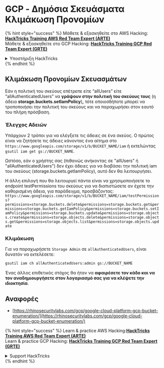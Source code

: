 # GCP - Δημόσια Σκευάσματα Κλιμάκωση Προνομίων

{% hint style="success" %}
Μάθετε & εξασκηθείτε στο AWS Hacking:<img src="../../../../.gitbook/assets/image (1).png" alt="" data-size="line">[**HackTricks Training AWS Red Team Expert (ARTE)**](https://training.hacktricks.xyz/courses/arte)<img src="../../../../.gitbook/assets/image (1).png" alt="" data-size="line">\
Μάθετε & εξασκηθείτε στο GCP Hacking: <img src="../../../../.gitbook/assets/image (2).png" alt="" data-size="line">[**HackTricks Training GCP Red Team Expert (GRTE)**<img src="../../../../.gitbook/assets/image (2).png" alt="" data-size="line">](https://training.hacktricks.xyz/courses/grte)

<details>

<summary>Υποστήριξη HackTricks</summary>

* Ελέγξτε τα [**σχέδια συνδρομής**](https://github.com/sponsors/carlospolop)!
* **Εγγραφείτε στην** 💬 [**ομάδα Discord**](https://discord.gg/hRep4RUj7f) ή στην [**ομάδα telegram**](https://t.me/peass) ή **ακολουθήστε** μας στο **Twitter** 🐦 [**@hacktricks\_live**](https://twitter.com/hacktricks\_live)**.**
* **Μοιραστείτε κόλπα hacking υποβάλλοντας PRs στα** [**HackTricks**](https://github.com/carlospolop/hacktricks) και [**HackTricks Cloud**](https://github.com/carlospolop/hacktricks-cloud) github repos.

</details>
{% endhint %}

## Κλιμάκωση Προνομίων Σκευασμάτων

Εάν η πολιτική του σκεύους επέτρεπε είτε “allUsers” είτε “allAuthenticatedUsers” να **γράψουν στην πολιτική του σκεύους τους** (η άδεια **storage.buckets.setIamPolicy**)**,** τότε οποιοσδήποτε μπορεί να τροποποιήσει την πολιτική του σκεύους και να παραχωρήσει στον εαυτό του πλήρη πρόσβαση.

### Έλεγχος Αδειών

Υπάρχουν 2 τρόποι για να ελέγξετε τις άδειες σε ένα σκεύος. Ο πρώτος είναι να ζητήσετε τις άδειες κάνοντας ένα αίτημα στο `https://www.googleapis.com/storage/v1/b/BUCKET_NAME/iam` ή εκτελώντας `gsutil iam get gs://BUCKET_NAME`.

Ωστόσο, εάν ο χρήστης σας (πιθανώς ανήκοντας σε "allUsers" ή "allAuthenticatedUsers") δεν έχει άδειες για να διαβάσει την πολιτική iam του σκεύους (storage.buckets.getIamPolicy), αυτό δεν θα λειτουργήσει.

Η άλλη επιλογή που θα λειτουργεί πάντα είναι να χρησιμοποιήσετε το endpoint testPermissions του σκεύους για να διαπιστώσετε αν έχετε την καθορισμένη άδεια, για παράδειγμα, προσβάζοντας: `https://www.googleapis.com/storage/v1/b/BUCKET_NAME/iam/testPermissions?permissions=storage.buckets.delete&permissions=storage.buckets.get&permissions=storage.buckets.getIamPolicy&permissions=storage.buckets.setIamPolicy&permissions=storage.buckets.update&permissions=storage.objects.create&permissions=storage.objects.delete&permissions=storage.objects.get&permissions=storage.objects.list&permissions=storage.objects.update`

### Κλιμάκωση

Για να παραχωρήσετε `Storage Admin` σε `allAuthenticatedUsers`, είναι δυνατόν να εκτελέσετε:
```bash
gsutil iam ch allAuthenticatedUsers:admin gs://BUCKET_NAME
```
Ένας άλλος επιθετικός στόχος θα ήταν να **αφαιρέσετε τον κάδο και να τον αναδημιουργήσετε στον λογαριασμό σας για να κλέψετε την ιδιοκτησία**.

## Αναφορές

* [https://rhinosecuritylabs.com/gcp/google-cloud-platform-gcp-bucket-enumeration/](https://rhinosecuritylabs.com/gcp/google-cloud-platform-gcp-bucket-enumeration/)

{% hint style="success" %}
Learn & practice AWS Hacking:<img src="../../../../.gitbook/assets/image (1).png" alt="" data-size="line">[**HackTricks Training AWS Red Team Expert (ARTE)**](https://training.hacktricks.xyz/courses/arte)<img src="../../../../.gitbook/assets/image (1).png" alt="" data-size="line">\
Learn & practice GCP Hacking: <img src="../../../../.gitbook/assets/image (2).png" alt="" data-size="line">[**HackTricks Training GCP Red Team Expert (GRTE)**<img src="../../../../.gitbook/assets/image (2).png" alt="" data-size="line">](https://training.hacktricks.xyz/courses/grte)

<details>

<summary>Support HackTricks</summary>

* Check the [**subscription plans**](https://github.com/sponsors/carlospolop)!
* **Join the** 💬 [**Discord group**](https://discord.gg/hRep4RUj7f) or the [**telegram group**](https://t.me/peass) or **follow** us on **Twitter** 🐦 [**@hacktricks\_live**](https://twitter.com/hacktricks\_live)**.**
* **Share hacking tricks by submitting PRs to the** [**HackTricks**](https://github.com/carlospolop/hacktricks) and [**HackTricks Cloud**](https://github.com/carlospolop/hacktricks-cloud) github repos.

</details>
{% endhint %}
